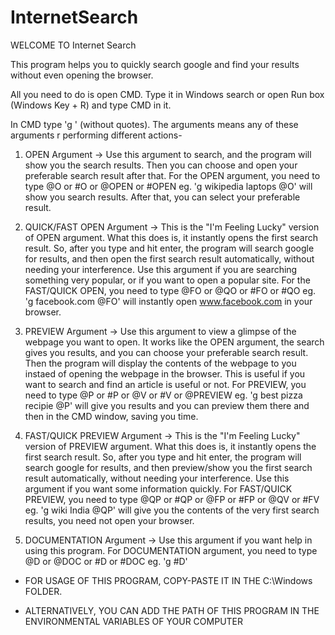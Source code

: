 # InternetSearch
WELCOME TO Internet Search

This program helps you to quickly search google and find your results without even
opening the browser.

All you need to do is open CMD. Type it in Windows search or open Run box (Windows Key + R)
and type CMD in it.

In CMD type 'g <YOUR SEARCH HERE> <ARGUMENTS>' (without quotes). The arguments means any of these
arguments r performing different actions-
1) OPEN Argument -> Use this argument to search, and the program will show you the search results.
    Then you can choose and open your preferable search result after that.
    For the OPEN argument, you need to type @O or #O or @OPEN or #OPEN
    eg. 'g wikipedia laptops @O' will show you search results. After that, you can select your
    preferable result.

2) QUICK/FAST OPEN Argument -> This is the "I'm Feeling Lucky" version of OPEN argument. What this
    does is, it instantly opens the first search result. So, after you type and hit enter, the
    program will search google for results, and then open the first search result automatically,
    without needing your interference. Use this argument if you are searching something very
    popular, or if you want to open a popular site.
    For the FAST/QUICK OPEN, you need to type @FO or @QO or #FO or #QO
    eg. 'g facebook.com @FO' will instantly open www.facebook.com in your browser.

3) PREVIEW Argument -> Use this argument to view a glimpse of the webpage you want to open.
    It works like the OPEN argument, the search gives you results, and you can choose your
    preferable search result. Then the program will display the contents of the webpage to
    you instaed of opening the webpage in the browser. This is useful if you want to search
    and find an article is useful or not.
    For PREVIEW, you need to type @P or #P or @V or #V or @PREVIEW
    eg. 'g best pizza recipie @P' will give you results and you can preview them there and then
    in the CMD window, saving you time.

4) FAST/QUICK PREVIEW Argument -> This is the "I'm Feeling Lucky" version of PREVIEW argument. What this
    does is, it instantly opens the first search result. So, after you type and hit enter, the
    program will search google for results, and then preview/show you the first search result automatically,
    without needing your interference. Use this argument if you want some information quickly.
    For FAST/QUICK PREVIEW, you need to type @QP or #QP or @FP or #FP or @QV or #FV
    eg. 'g wiki India @QP' will give you the contents of the very first search results, you need not open
    your browser.

5) DOCUMENTATION Argument -> Use this argument if you want help in using this program.
    For DOCUMENTATION argument, you need to type @D or @DOC or #D or #DOC
    eg. 'g #D'

* FOR USAGE OF THIS PROGRAM, COPY-PASTE IT IN THE C:\\Windows FOLDER.

* ALTERNATIVELY, YOU CAN ADD THE PATH OF THIS PROGRAM IN THE ENVIRONMENTAL VARIABLES OF
    YOUR COMPUTER